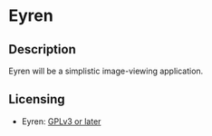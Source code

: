 # Eyren

## Description
Eyren will be a simplistic image-viewing application.

## Licensing
 - Eyren: [GPLv3 or later](LICENSE.md)
